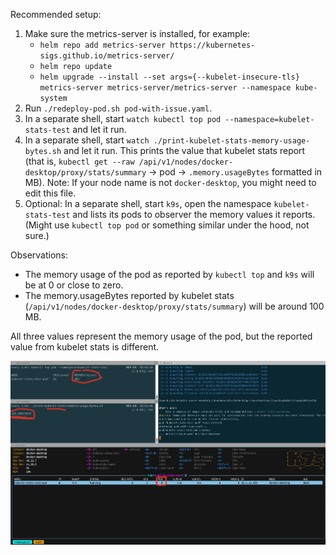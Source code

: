 Recommended setup:

1. Make sure the metrics-server is installed, for example:
    - `helm repo add metrics-server https://kubernetes-sigs.github.io/metrics-server/`
    - `helm repo update`
    - `helm upgrade --install --set args={--kubelet-insecure-tls} metrics-server metrics-server/metrics-server --namespace kube-system`
2. Run `./redeploy-pod.sh pod-with-issue.yaml`.
3. In a separate shell, start `watch kubectl top pod --namespace=kubelet-stats-test` and let it run.
4. In a separate shell, start `watch ./print-kubelet-stats-memory-usage-bytes.sh` and let it run.
   This prints the value that kubelet stats report (that is,
   `kubectl get --raw /api/v1/nodes/docker-desktop/proxy/stats/summary` -> pod -> `.memory.usageBytes` formatted in MB).
   Note: If your node name is not `docker-desktop`, you might need to edit this file.
5. Optional: In a separate shell, start `k9s`, open the namespace `kubelet-stats-test` and lists its pods to observer
   the memory values it reports. (Might use `kubectl top pod` or something similar under the hood, not sure.)

Observations:
- The memory usage of the pod as reported by `kubectl top` and `k9s` will be at 0 or close to zero.
- The memory.usageBytes reported by kubelet stats (`/api/v1/nodes/docker-desktop/proxy/stats/summary`) will be around
  100 MB.

All three values represent the memory usage of the pod, but the reported value from kubelet stats is different.

![Screenshot](./issue.png)
